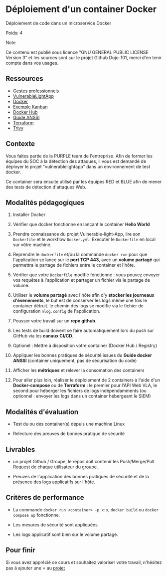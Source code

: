 # Déploiement d'un container Docker

Déploiement de code dans un microservice Docker

Poids: 4

> [!NOTE]
> Ce contenu est publié sous licence "GNU GENERAL PUBLIC LICENSE Version 3" et les sources sont sur le projet Github Dojo-101, merci d'en tenir compte dans vos usages.

## Ressources

* [Gestes professionnels](https://github.com/Aif4thah/Dojo-101)
* [VulnerableLightApp](https://github.com/Aif4thah/VulnerableLightApp)
* [Docker](https://www.docker.com/)
* [Exemple Kanban](https://www.jetbrains.com/fr-fr/youtrack/)
* [Docker Hub](https://hub.docker.com/)
* [Guide ANSSI](https://cyber.gouv.fr/publications/recommandations-de-securite-relatives-au-deploiement-de-conteneurs-docker)
* [Terraform](https://www.terraform.io/)
* [Trivy](https://trivy.dev/latest/)

## Contexte

Vous faites partie de la PURPLE team de l'entreprise. Afin de former les équipes du SOC à la détection des attaques, il vous est demandé de déployer le projet "vulnerablelightapp" dans un environnement de test docker.

Ce container sera ensuite utilisé par les équipes RED et BLUE afin de mener des tests de détection d'attaques Web.

## Modalités pédagogiques

1. Installer Docker

2. Vérifier que docker fonctionne en lançant le container **Hello World**

3. Prendre connaissance du projet Vulnerable-light-App, lire son `Dockerfile` et le workflow `Docker.yml`. Executer le `Dockerfile` en local sur vôtre machine.

4. Reprendre le `dockerfile` et/ou la commande `docker run` pour que l'application se lance sur le **port TCP 443**, avec un **volume partagé** qui permettra le partage de fichiers entre le container et l'hôte.

5. Vérifier que votre `Dockerfile` modifié fonctionne : vous pouvez envoyer vos requêtes à l'application et partager un fichier via le partage de volume.

6. Utiliser le **volume partagé** avec l'hôte afin d'y **stocker les journeaux d'évenements**, le but est de conserver les logs même une fois le container détruit. le chemin des logs se modifie via le fichier de configuration `nlog.config` de l'application.

7. Pousser votre travail sur un **repo github**.

8. Les tests de build doivent se faire automatiquement lors du push sur GitHub via les **canaux CI/CD**.

9. Optionel : Mettre à disposition votre container (Docker Hub / Registry)

10. Appliquer les bonnes pratiques de sécurité issues du **Guide docker ANSSI** (container uniquement, pas de sécurisation du code)

11. Afficher les **métriques** et relever la consomation des containers

12. Pour aller plus loin, réaliser le déploiement de 2 containers à l'aide d'un **Docker-compose** ou de **Terraform** : le premier pour l'API Web VLA, le second pour héberger les fichiers de logs indépendamments (ou optionnel : envoyer les logs dans un container hébergeant le SIEM)

## Modalités d'évaluation

* Test du ou des container(s) depuis une machine Linux

* Relecture des preuves de bonnes pratique de sécurité

## Livrables

* un projet Github / Groupe, le repos doit contenir les Push/Merge/Pull Request de chaque utilisateur du groupe.

* Preuves de l'application des bonnes pratiques de sécurité et de la présence des logs applicatifs sur l'hôte.

## Critères de performance

* La commande `docker run <container> -p x:x`, `docker build` ou `docker compose up` fonctionne.

* Les mesures de sécurité sont appliquées

* Les logs applicatif sont bien sur le volume partagé.

## Pour finir

Si vous avez apprécié ce cours et souhaitez valoriser votre travail, n'hésitez pas à ajouter une ⭐ au [projet](https://github.com/Aif4thah/Dojo-101)
